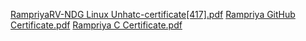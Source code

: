 [RampriyaRV-NDG Linux Unhatc-certificate[417].pdf](https://github.com/rampriya-27/M1_Movie_tickets_booking/files/8386426/RampriyaRV-NDG.Linux.Unhatc-certificate.417.pdf)
[Rampriya GitHub Certificate.pdf](https://github.com/rampriya-27/M1_Movie_tickets_booking/files/8386427/Rampriya.GitHub.Certificate.pdf)
[Rampriya C Certificate.pdf](https://github.com/rampriya-27/M1_Movie_tickets_booking/files/8386428/Rampriya.C.Certificate.pdf)
